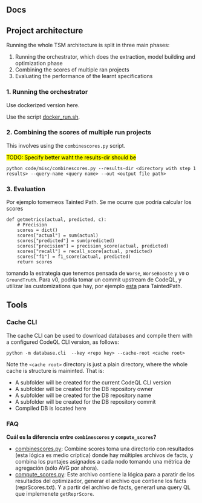 ## Docs

## Project architecture

Running the whole TSM architecture is split in three main phases:
1. Running the orchestrator, which does the extraction, model building and optimization phase
2. Combining the scores of multiple ran projects
3. Evaluating the performance of the learnt specifications

### 1. Running the orchestrator

Use dockerized version here.

Use the script [docker_run.sh](../code/scripts/docker_run.sh).

### 2. Combining the scores of multiple run projects

This involves using the `combinescores.py` script.

<mark>TODO: Specify better waht the results-dir should be</mark>

```
python code/misc/combinescores.py --results-dir <directory with step 1 results> --query-name <query name> --out <output file path>
```

### 3. Evaluation

Por ejemplo tomemeos Tainted Path. Se me ocurre que podría calcular los scores
```
def getmetrics(actual, predicted, c):
    # Precision
    scores = dict()
    scores["actual"] = sum(actual)
    scores["predicted"] = sum(predicted)
    scores["precision"] = precision_score(actual, predicted)
    scores["recall"] = recall_score(actual, predicted)
    scores["f1"] = f1_score(actual, predicted)
    return scores
```
tomando la estrategia que tenemos pensada de `Worse`, `WorseBooste` y `V0` o `GroundTruth`. Para v0, podría tomar un commit upstream de CodeQL, y utilizar las customizations que hay, por ejemplo [esta](https://github.com/github/codeql/blob/main/javascript/ql/lib/semmle/javascript/security/dataflow/TaintedPathQuery.qll) para TaintedPath.

## Tools

### Cache CLI

The cache CLI can be used to download databases and compile them with a configured CodeQL CLI version, as follows:
```
python -m database.cli  --key <repo key> --cache-root <cache root>
```
Note the `<cache root>` directory is just a plain directory, where the whole cache is structure is maininted. That is:
- A subfolder will be created for the current CodeQL CLI version
- A subfolder will be created for the DB repository owner
- A subfolder will be created for the DB repository name
- A subfolder will be created for the DB repository commit
- Compiled DB is located here


### FAQ

**Cuál es la diferencia entre `combinescores` y `compute_scores`?**

- [combinescores.py](../code/misc/combinescores.py): Combine scores toma una directorio con resultados (esta lógica es medio críptica) donde hay múltiples archivos de facts, y combina los puntajes asignados a cada nodo tomando una métrica de agregación (sólo AVG por ahora).
- [compute_scores.py](../code/optimizer/compute_scores.py): Este archivo contiene la lógica para a paratir de los resultados del optimizador, generar el archivo que contiene los facts (reprScores.txt). Y a partir del archivo de facts, generarl una query QL que implemenete `getReprScore`.